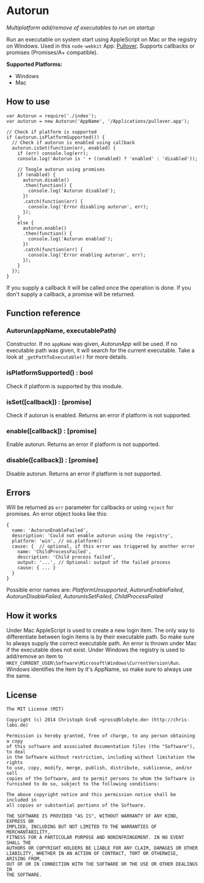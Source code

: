 # Autorun
*Multiplatform add/remove of executables to run on startup*

Run an executable on system start using AppleScript on Mac or the registry on Windows. Used in this `node-webkit` App: [Pullover](https://github.com/cgrossde/Pullover). Supports callbacks or promises (Promises/A+ compatible).

**Supported Platforms:**

* Windows
* Mac

## How to use

    var Autorun = require('./index');
    var autorun = new Autorun('AppName', '/Applications/pullover.app');
    
    // Check if platform is supported
    if (autorun.isPlatformSupported()) {
      // Check if autorun is enabled using callback
      autorun.isSet(function(err, enabled) {
        if (err) console.log(err);
        console.log('Autorun is ' + ((enabled) ? 'enabled' : 'disabled'));
    
        // Toogle autorun using promises
        if (enabled) {
          autorun.disable()
          .then(function() {
            console.log('Autorun disabled');
          })
          .catch(function(err) {
            console.log('Error disabling autorun', err);
          });
        }
        else {
          autorun.enable()
          .then(function() {
            console.log('Autorun enabled');
          })
          .catch(function(err) {
            console.log('Error enabling autorun', err);
          });
        }
      });
    }


If you supply a callback it will be called once the operation is done. If you don't supply a callback, a promise will be returned.

## Function reference

### Autorun(appName, executablePath)
Constructor. If no `appName` was given, *AutorunApp* will be used. If no executable path was given, it will search for the current executable. Take a look at `_getPathToExecutable()` for more details.

### isPlatformSupported() : bool
Check if platform is supported by this module.

### isSet([callback]) : [promise]
Check if autorun is enabled. Returns an error if platform is not supported.

### enable([callback]) : [promise]
Enable autorun. Returns an error if platform is not supported.

### disable([callback]) : [promise]
Disable autorun. Returns an error if platform is not supported.

## Errors

Will be returned as `err` parameter for callbacks or using `reject` for promises. An error object looks like this:

    {
      name: 'AutorunEnableFailed',
      description: 'Could not enable autorun using the registry',
      platform: 'win', // os.platform()
      cause: {  // optional, if this error was triggered by another error
        name: 'ChildProcessFailed',
        description: 'Child process failed',
        output: '...', // Optional: output of the failed process
        cause: { ... }
      }
    }

Possible error names are: *PlatformUnsupported*, *AutorunEnableFailed*, *AutorunDisableFailed*, *AutorunIsSetFailed*, *ChildProcessFailed*

## How it works

Under Mac AppleScript is used to create a new login item. The only way to differentiate between login items is by their executable path. So make sure to always supply the correct executable path. An error is thrown under Mac if the executable does not exist.
Under Windows the registry is used to add/remove an item to `HKEY_CURRENT_USER\Software\Microsoft\Windows\CurrentVersion\Run`. Windows identifies the item by it's AppName, so make sure to always use the same.

## License

    The MIT License (MIT)
    
    Copyright (c) 2014 Christoph Groß <gross@blubyte.de> (http://chris-labs.de)
    
    Permission is hereby granted, free of charge, to any person obtaining a copy
    of this software and associated documentation files (the "Software"), to deal
    in the Software without restriction, including without limitation the rights
    to use, copy, modify, merge, publish, distribute, sublicense, and/or sell
    copies of the Software, and to permit persons to whom the Software is
    furnished to do so, subject to the following conditions:
    
    The above copyright notice and this permission notice shall be included in
    all copies or substantial portions of the Software.
    
    THE SOFTWARE IS PROVIDED "AS IS", WITHOUT WARRANTY OF ANY KIND, EXPRESS OR
    IMPLIED, INCLUDING BUT NOT LIMITED TO THE WARRANTIES OF MERCHANTABILITY,
    FITNESS FOR A PARTICULAR PURPOSE AND NONINFRINGEMENT. IN NO EVENT SHALL THE
    AUTHORS OR COPYRIGHT HOLDERS BE LIABLE FOR ANY CLAIM, DAMAGES OR OTHER
    LIABILITY, WHETHER IN AN ACTION OF CONTRACT, TORT OR OTHERWISE, ARISING FROM,
    OUT OF OR IN CONNECTION WITH THE SOFTWARE OR THE USE OR OTHER DEALINGS IN
    THE SOFTWARE.